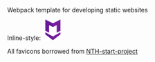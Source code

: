 Webpack template for developing static websites

Inline-style: 
![alt text](https://github.com/adam-p/markdown-here/raw/master/src/common/images/icon48.png "Logo Title Text 1")


All favicons borrowed from [NTH-start-project](https://github.com/nicothin/NTH-start-project)
